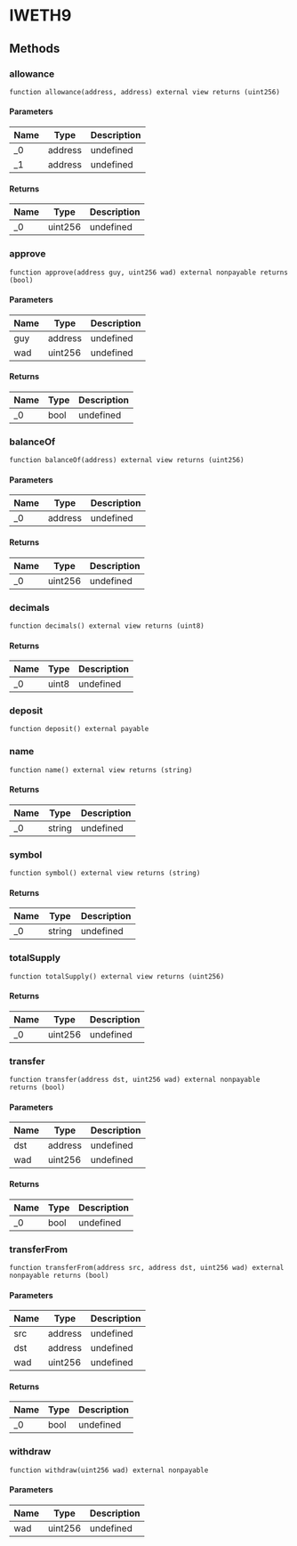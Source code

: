 # IWETH9









## Methods

### allowance

```solidity
function allowance(address, address) external view returns (uint256)
```





#### Parameters

| Name | Type | Description |
|---|---|---|
| _0 | address | undefined |
| _1 | address | undefined |

#### Returns

| Name | Type | Description |
|---|---|---|
| _0 | uint256 | undefined |

### approve

```solidity
function approve(address guy, uint256 wad) external nonpayable returns (bool)
```





#### Parameters

| Name | Type | Description |
|---|---|---|
| guy | address | undefined |
| wad | uint256 | undefined |

#### Returns

| Name | Type | Description |
|---|---|---|
| _0 | bool | undefined |

### balanceOf

```solidity
function balanceOf(address) external view returns (uint256)
```





#### Parameters

| Name | Type | Description |
|---|---|---|
| _0 | address | undefined |

#### Returns

| Name | Type | Description |
|---|---|---|
| _0 | uint256 | undefined |

### decimals

```solidity
function decimals() external view returns (uint8)
```






#### Returns

| Name | Type | Description |
|---|---|---|
| _0 | uint8 | undefined |

### deposit

```solidity
function deposit() external payable
```






### name

```solidity
function name() external view returns (string)
```






#### Returns

| Name | Type | Description |
|---|---|---|
| _0 | string | undefined |

### symbol

```solidity
function symbol() external view returns (string)
```






#### Returns

| Name | Type | Description |
|---|---|---|
| _0 | string | undefined |

### totalSupply

```solidity
function totalSupply() external view returns (uint256)
```






#### Returns

| Name | Type | Description |
|---|---|---|
| _0 | uint256 | undefined |

### transfer

```solidity
function transfer(address dst, uint256 wad) external nonpayable returns (bool)
```





#### Parameters

| Name | Type | Description |
|---|---|---|
| dst | address | undefined |
| wad | uint256 | undefined |

#### Returns

| Name | Type | Description |
|---|---|---|
| _0 | bool | undefined |

### transferFrom

```solidity
function transferFrom(address src, address dst, uint256 wad) external nonpayable returns (bool)
```





#### Parameters

| Name | Type | Description |
|---|---|---|
| src | address | undefined |
| dst | address | undefined |
| wad | uint256 | undefined |

#### Returns

| Name | Type | Description |
|---|---|---|
| _0 | bool | undefined |

### withdraw

```solidity
function withdraw(uint256 wad) external nonpayable
```





#### Parameters

| Name | Type | Description |
|---|---|---|
| wad | uint256 | undefined |




